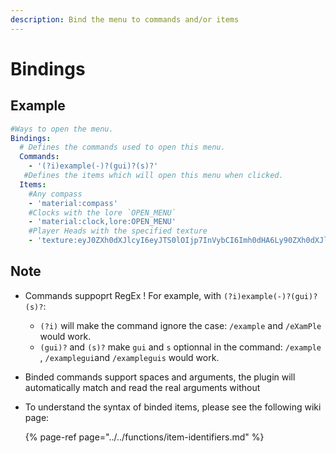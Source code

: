 ```yaml
---
description: Bind the menu to commands and/or items
---
```


# Bindings

## Example

```yaml
#Ways to open the menu. 
Bindings:
  # Defines the commands used to open this menu.
  Commands:
    - '(?i)example(-)?(gui)?(s)?'
   #Defines the items which will open this menu when clicked.
  Items:
    #Any compass
    - 'material:compass'
    #Clocks with the lore `OPEN_MENU` 
    - 'material:clock,lore:OPEN_MENU'
    #Player Heads with the specified texture
    - 'texture:eyJ0ZXh0dXJlcyI6eyJTS0lOIjp7InVybCI6Imh0dHA6Ly90ZXh0dXJlcy5taW5lY3JhZnQubmV0L3RleHR1cmUvNDRmNDUyZDk5OGVhYmFjNDY0MmM2YjBmZTVhOGY0ZTJlNjczZWRjYWUyYTZkZmQ5ZTZhMmU4NmU3ODZlZGFjMCJ9fX0='
```

## Note

* Commands suppoprt RegEx ! For example, with `(?i)example(-)?(gui)?(s)?`:
  * `(?i)` will make the command ignore the case: `/example` and `/eXamPle` would work.
  * `(gui)?` and `(s)?` make `gui` and `s` optionnal in the command: `/example` , `/examplegui`and `/exampleguis` would work.
* Binded commands support spaces and arguments, the plugin will automatically match and read the real arguments without 
* To understand the syntax of binded items, please see the following wiki page:

  {% page-ref page="../../functions/item-identifiers.md" %}

